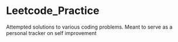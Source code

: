# Leetcode_Practice
Attempted solutions to various coding problems. Meant to serve as a personal tracker on self improvement
